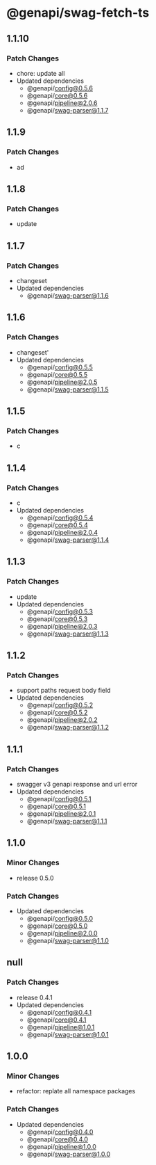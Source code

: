 # @genapi/swag-fetch-ts

## 1.1.10

### Patch Changes

- chore: update all
- Updated dependencies
  - @genapi/config@0.5.6
  - @genapi/core@0.5.6
  - @genapi/pipeline@2.0.6
  - @genapi/swag-parser@1.1.7

## 1.1.9

### Patch Changes

- ad

## 1.1.8

### Patch Changes

- update

## 1.1.7

### Patch Changes

- changeset
- Updated dependencies
  - @genapi/swag-parser@1.1.6

## 1.1.6

### Patch Changes

- changeset'
- Updated dependencies
  - @genapi/config@0.5.5
  - @genapi/core@0.5.5
  - @genapi/pipeline@2.0.5
  - @genapi/swag-parser@1.1.5

## 1.1.5

### Patch Changes

- c

## 1.1.4

### Patch Changes

- c
- Updated dependencies
  - @genapi/config@0.5.4
  - @genapi/core@0.5.4
  - @genapi/pipeline@2.0.4
  - @genapi/swag-parser@1.1.4

## 1.1.3

### Patch Changes

- update
- Updated dependencies
  - @genapi/config@0.5.3
  - @genapi/core@0.5.3
  - @genapi/pipeline@2.0.3
  - @genapi/swag-parser@1.1.3

## 1.1.2

### Patch Changes

- support paths request body field
- Updated dependencies
  - @genapi/config@0.5.2
  - @genapi/core@0.5.2
  - @genapi/pipeline@2.0.2
  - @genapi/swag-parser@1.1.2

## 1.1.1

### Patch Changes

- swagger v3 genapi response and url error
- Updated dependencies
  - @genapi/config@0.5.1
  - @genapi/core@0.5.1
  - @genapi/pipeline@2.0.1
  - @genapi/swag-parser@1.1.1

## 1.1.0

### Minor Changes

- release 0.5.0

### Patch Changes

- Updated dependencies
  - @genapi/config@0.5.0
  - @genapi/core@0.5.0
  - @genapi/pipeline@2.0.0
  - @genapi/swag-parser@1.1.0

## null

### Patch Changes

- release 0.4.1
- Updated dependencies
  - @genapi/config@0.4.1
  - @genapi/core@0.4.1
  - @genapi/pipeline@1.0.1
  - @genapi/swag-parser@1.0.1

## 1.0.0

### Minor Changes

- refactor: replate all namespace packages

### Patch Changes

- Updated dependencies
  - @genapi/config@0.4.0
  - @genapi/core@0.4.0
  - @genapi/pipeline@1.0.0
  - @genapi/swag-parser@1.0.0
